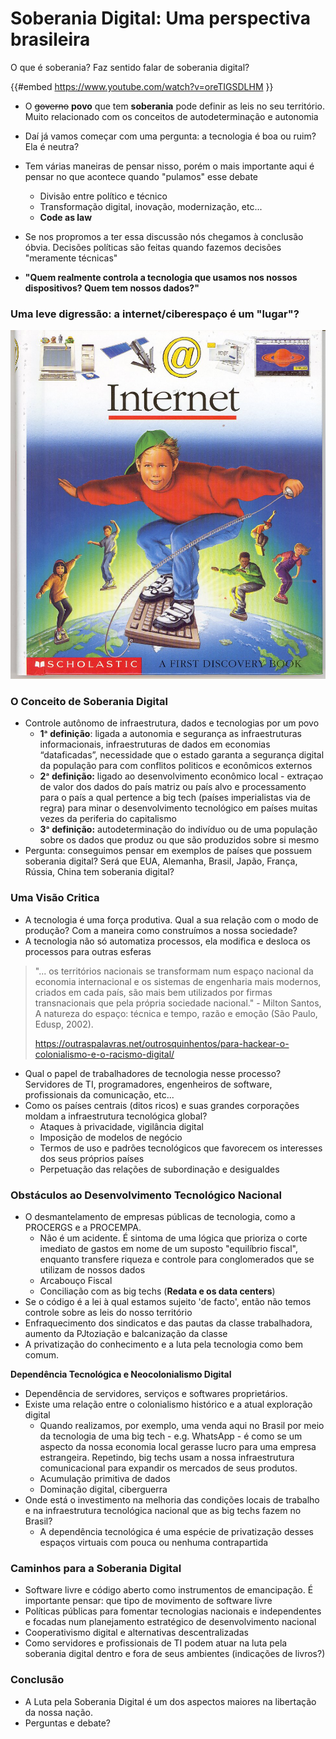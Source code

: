 # Soberania Digital: Uma perspectiva brasileira

O que é soberania? Faz sentido falar de soberania digital?

{{#embed https://www.youtube.com/watch?v=oreTIGSDLHM }}

- O ~~governo~~ **povo** que tem **soberania** pode definir as leis no seu território. Muito relacionado com os conceitos de autodeterminação e autonomia

- Daí já vamos começar com uma pergunta: a tecnologia é boa ou ruim? Ela é neutra?
- Tem várias maneiras de pensar nisso, porém o mais importante aqui é pensar no que acontece quando "pulamos" esse debate
  - Divisão entre político e técnico
  - Transformação digital, inovação, modernização, etc...
  - **Code as law**

- Se nos propromos a ter essa discussão nós chegamos à conclusão óbvia. Decisões políticas são feitas quando fazemos decisões "meramente técnicas"
- **"Quem realmente controla a tecnologia que usamos nos nossos dispositivos? Quem tem nossos dados?"**

### Uma leve digressão: a internet/ciberespaço é um "lugar"?

![image.png](./soberania_digital/image.png)

### **O Conceito de Soberania Digital**

- Controle autônomo de infraestrutura, dados e tecnologias por um povo
  - **1**ᵃ **definição**: ligada a autonomia e segurança as infraestruturas informacionais, infraestruturas de dados em economias “dataficadas”, necessidade que o estado garanta a segurança digital da população para com conflitos politicos e econômicos externos
  - **2**ᵃ **definição:** ligado ao desenvolvimento econômico local - extraçao de valor dos dados do país matriz ou país alvo e processamento para o país a qual pertence a big tech (países imperialistas via de regra) para minar o desenvolvimento tecnológico em países muitas vezes da periferia do capitalismo
  - **3**ᵃ **definição:** autodeterminação do indivíduo ou de uma população sobre os dados que produz ou que são produzidos sobre si mesmo
- Pergunta: conseguimos pensar em exemplos de países que possuem soberania digital? Será que EUA, Alemanha, Brasil, Japão, França, Rússia, China tem soberania digital?

### **Uma Visão Critica**

- A tecnologia é uma força produtiva. Qual a sua relação com o modo de produção? Com a maneira como construímos a nossa sociedade?
- A tecnologia não só automatiza processos, ela modifica e desloca os processos para outras esferas

> "... os territórios nacionais se transformam num espaço nacional da economia internacional e os sistemas de engenharia mais modernos, criados em cada país, são mais bem utilizados por firmas transnacionais que pela própria sociedade nacional." - Milton Santos, A natureza do espaço: técnica e tempo, razão e emoção (São Paulo, Edusp, 2002).
>
> <https://outraspalavras.net/outrosquinhentos/para-hackear-o-colonialismo-e-o-racismo-digital/>

- Qual o papel de trabalhadores de tecnologia nesse processo? Servidores de TI, programadores, engenheiros de software, profissionais da comunicação, etc...
- Como os países centrais (ditos ricos) e suas grandes corporações moldam a infraestrutura tecnológica global?
  - Ataques à privacidade, vigilância digital
  - Imposição de modelos de negócio
  - Termos de uso e padrões tecnológicos que favorecem os interesses dos seus próprios países
  - Perpetuação das relações de subordinação e desigualdes

### **Obstáculos ao Desenvolvimento Tecnológico Nacional**

- O desmantelamento de empresas públicas de tecnologia, como a PROCERGS e a PROCEMPA.
  - Não é um acidente. É sintoma de uma lógica que prioriza o corte imediato de gastos em nome de um suposto "equilíbrio fiscal", enquanto transfere riqueza e controle para conglomerados que se utilizam de nossos dados
  - Arcabouço Fiscal
  - Conciliação com as big techs (**Redata e os data centers**)
- Se o código é a lei à qual estamos sujeito 'de facto', então não temos controle sobre as leis do nosso território
- Enfraquecimento dos sindicatos e das pautas da classe trabalhadora, aumento da PJtoziação e balcanização da classe
- A privatização do conhecimento e a luta pela tecnologia como bem comum.

**Dependência Tecnológica e Neocolonialismo Digital**

- Dependência de servidores, serviços e softwares proprietários.
- Existe uma relação entre o colonialismo histórico e a atual exploração digital
  - Quando realizamos, por exemplo, uma venda aqui no Brasil por meio da tecnologia de uma big tech - e.g. WhatsApp - é como se um aspecto da nossa economia local gerasse lucro para uma empresa estrangeira. Repetindo, big techs usam a nossa infraestrutura comunicacional para expandir os mercados de seus produtos.
  - Acumulação primitiva de dados
  - Dominação digital, ciberguerra
- Onde está o investimento na melhoria das condições locais de trabalho e na infraestrutura tecnológica nacional que as big techs fazem no Brasil?
  - A dependência tecnológica é uma espécie de privatização desses espaços virtuais com pouca ou nenhuma contrapartida

### **Caminhos para a Soberania Digital**

- Software livre e código aberto como instrumentos de emancipação. É importante pensar: que tipo de movimento de software livre
- Políticas públicas para fomentar tecnologias nacionais e independentes e focadas num planejamento estratégico de desenvolvimento nacional
- Cooperativismo digital e alternativas descentralizadas
- Como servidores e profissionais de TI podem atuar na luta pela soberania digital dentro e fora de seus ambientes (indicações de livros?)

### **Conclusão**

- A Luta pela Soberania Digital é um dos aspectos maiores na libertação da nossa nação.
- Perguntas e debate?
